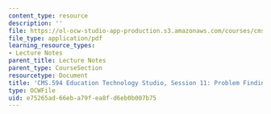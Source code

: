 ```yaml
---
content_type: resource
description: ''
file: https://ol-ocw-studio-app-production.s3.amazonaws.com/courses/cms-594-education-technology-studio-spring-2019/e75265ad66eba79fea8fd6eb0b007b75_MITCMS_594S19_ses11.pdf
file_type: application/pdf
learning_resource_types:
- Lecture Notes
parent_title: Lecture Notes
parent_type: CourseSection
resourcetype: Document
title: 'CMS.594 Education Technology Studio, Session 11: Problem Finding'
type: OCWFile
uid: e75265ad-66eb-a79f-ea8f-d6eb0b007b75
---
```

